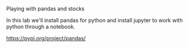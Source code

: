 Playing with pandas and stocks

In this lab we'll install pandas for python and install jupyter to work with python through a notebook.


https://pypi.org/project/pandas/



